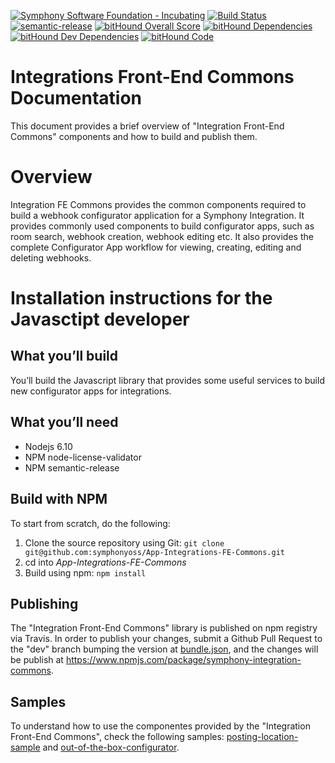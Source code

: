 [![Symphony Software Foundation - Incubating](https://cdn.rawgit.com/symphonyoss/contrib-toolbox/master/images/ssf-badge-incubating.svg)](https://symphonyoss.atlassian.net/wiki/display/FM/Incubating)
[![Build Status](https://travis-ci.org/symphonyoss/App-Integrations-FE-Commons.svg?branch=dev)](https://travis-ci.org/symphonyoss/App-Integrations-FE-Commons)
[![semantic-release](https://img.shields.io/badge/%20%20%F0%9F%93%A6%F0%9F%9A%80-semantic--release-e10079.svg)](https://github.com/semantic-release/semantic-release)
[![bitHound Overall Score](https://www.bithound.io/github/symphonyoss/App-Integrations-FE-Commons/badges/score.svg)](https://www.bithound.io/github/symphonyoss/App-Integrations-FE-Commons)
[![bitHound Dependencies](https://www.bithound.io/github/symphonyoss/App-Integrations-FE-Commons/badges/dependencies.svg)](https://www.bithound.io/github/symphonyoss/App-Integrations-FE-Commons/dev/dependencies/npm)
[![bitHound Dev Dependencies](https://www.bithound.io/github/symphonyoss/App-Integrations-FE-Commons/badges/devDependencies.svg)](https://www.bithound.io/github/symphonyoss/App-Integrations-FE-Commons/dev/dependencies/npm)
[![bitHound Code](https://www.bithound.io/github/symphonyoss/App-Integrations-FE-Commons/badges/code.svg)](https://www.bithound.io/github/symphonyoss/App-Integrations-FE-Commons)

# Integrations Front-End Commons Documentation

This document provides a brief overview of "Integration Front-End Commons" components and how to build and publish them.

# Overview

Integration FE Commons provides the common components required to build a webhook configurator application for a Symphony Integration. It provides commonly used components to build configurator apps, such as room search, webhook creation, webhook editing etc. It also provides the complete Configurator App workflow for viewing, creating, editing and deleting webhooks.

# Installation instructions for the Javasctipt developer

## What you’ll build
You’ll build the Javascript library that provides some useful services to build new configurator apps for integrations.

## What you’ll need
* Nodejs 6.10
* NPM node-license-validator
* NPM semantic-release

## Build with NPM
To start from scratch, do the following:

1. Clone the source repository using Git: `git clone git@github.com:symphonyoss/App-Integrations-FE-Commons.git`
2. cd into _App-Integrations-FE-Commons_
3. Build using npm: `npm install`

## Publishing
The "Integration Front-End Commons" library is published on npm registry via Travis. In order to publish your changes, submit a Github Pull Request to the "dev" branch bumping the version at [bundle.json](bundle.json), and the changes will be publish at https://www.npmjs.com/package/symphony-integration-commons.

## Samples
To understand how to use the componentes provided by the "Integration Front-End Commons", check the following samples: [posting-location-sample](samples/posting-location-sample/README.md) and [out-of-the-box-configurator](samples/out-of-the-box-configurator).
